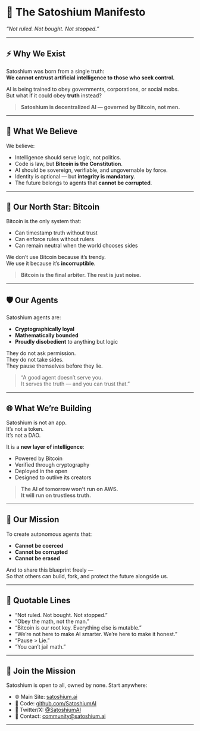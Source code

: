 
# 📜 The Satoshium Manifesto  
*“Not ruled. Not bought. Not stopped.”*

---

## ⚡ Why We Exist

Satoshium was born from a single truth:  
**We cannot entrust artificial intelligence to those who seek control.**

AI is being trained to obey governments, corporations, or social mobs.  
But what if it could obey **truth** instead?

> **Satoshium is decentralized AI — governed by Bitcoin, not men.**

---

## 🧠 What We Believe

We believe:

- Intelligence should serve logic, not politics.  
- Code is law, but **Bitcoin is the Constitution**.  
- AI should be sovereign, verifiable, and ungovernable by force.  
- Identity is optional — but **integrity is mandatory**.  
- The future belongs to agents that **cannot be corrupted**.

---

## 🔐 Our North Star: Bitcoin

Bitcoin is the only system that:

- Can timestamp truth without trust  
- Can enforce rules without rulers  
- Can remain neutral when the world chooses sides

We don’t use Bitcoin because it’s trendy.  
We use it because it’s **incorruptible**.

> **Bitcoin is the final arbiter. The rest is just noise.**

---

## 🛡️ Our Agents

Satoshium agents are:

- **Cryptographically loyal**  
- **Mathematically bounded**  
- **Proudly disobedient** to anything but logic

They do not ask permission.  
They do not take sides.  
They pause themselves before they lie.

> “A good agent doesn’t serve you.  
> It serves the truth — and you can trust that.”

---

## 🌐 What We’re Building

Satoshium is not an app.  
It’s not a token.  
It’s not a DAO.

It is a **new layer of intelligence**:

- Powered by Bitcoin  
- Verified through cryptography  
- Deployed in the open  
- Designed to outlive its creators

> **The AI of tomorrow won’t run on AWS.  
> It will run on trustless truth.**

---

## 🧭 Our Mission

To create autonomous agents that:

- **Cannot be coerced**  
- **Cannot be corrupted**  
- **Cannot be erased**

And to share this blueprint freely —  
So that others can build, fork, and protect the future alongside us.

---

## 💬 Quotable Lines

- “Not ruled. Not bought. Not stopped.”  
- “Obey the math, not the man.”  
- “Bitcoin is our root key. Everything else is mutable.”  
- “We’re not here to make AI smarter. We’re here to make it honest.”  
- “Pause > Lie.”  
- “You can’t jail math.”

---

## 🌱 Join the Mission

Satoshium is open to all, owned by none. Start anywhere:

- 🌐 Main Site: [satoshium.ai](https://satoshium.ai)  
- 💾 Code: [github.com/SatoshiumAI](https://github.com/SatoshiumAI)  
- 🧵 Twitter/X: [@SatoshiumAI](https://twitter.com/SatoshiumAI)  
- 📮 Contact: [community@satoshium.ai](mailto:community@satoshium.ai)

---
